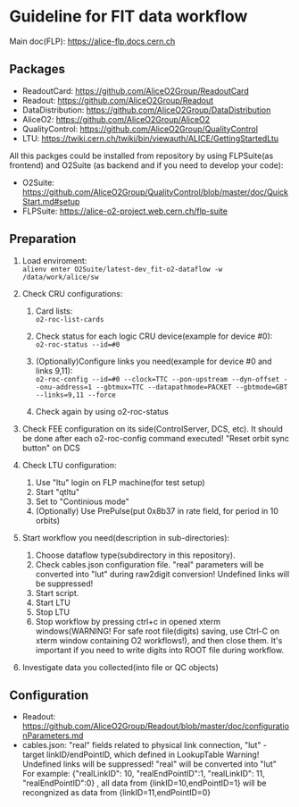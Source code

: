 # Guideline for FIT data workflow
Main doc(FLP): https://alice-flp.docs.cern.ch
## Packages
* ReadoutCard: https://github.com/AliceO2Group/ReadoutCard
* Readout: https://github.com/AliceO2Group/Readout
* DataDistribution: https://github.com/AliceO2Group/DataDistribution
* AliceO2: https://github.com/AliceO2Group/AliceO2
* QualityControl: https://github.com/AliceO2Group/QualityControl
* LTU: https://twiki.cern.ch/twiki/bin/viewauth/ALICE/GettingStartedLtu

All this packges could be installed from repository by using FLPSuite(as frontend) and O2Suite (as backend and if you need to develop your code): 
* O2Suite: https://github.com/AliceO2Group/QualityControl/blob/master/doc/QuickStart.md#setup
* FLPSuite: https://alice-o2-project.web.cern.ch/flp-suite

## Preparation
1. Load enviroment:  
    ``` alienv enter O2Suite/latest-dev_fit-o2-dataflow -w /data/work/alice/sw ```
  
2. Check CRU configurations:
    1. Card lists:  
    ```o2-roc-list-cards```
    3. Check status for each logic CRU device(example for device #0):  
    ```o2-roc-status --id=#0```

    3. (Optionally)Configure links you need(example for device #0 and links 9,11):  
    ```o2-roc-config --id=#0 --clock=TTC --pon-upstream --dyn-offset --onu-address=1 --gbtmux=TTC --datapathmode=PACKET --gbtmode=GBT --links=9,11 --force```

    4. Check again by using o2-roc-status
3. Check FEE configuration on its side(ControlServer, DCS, etc). It should be done after each o2-roc-config command executed! "Reset orbit sync button" on DCS
4. Check LTU configuration:
    1. Use "ltu" login on FLP machine(for test setup)
    2. Start "qtltu"
    3. Set to "Continious mode"
    4. (Optionally) Use PrePulse(put 0x8b37 in rate field, for period in 10 orbits)
5. Start workflow you need(description in sub-directories):
    1. Choose dataflow type(subdirectory in this repository).
    2. Check cables.json configuration file. "real" parameters will be converted into "lut" during raw2digit conversion! Undefined links will be suppressed!
    3. Start script.
    4. Start LTU
    5. Stop LTU
    7. Stop workflow by pressing ctrl+c in opened xterm windows(WARNING! For safe root file(digits) saving, use Ctrl-C on xterm window containing O2 workflows!), and then close them. It's important if you need to write digits into ROOT file during workflow.
6. Investigate data you collected(into file or QC objects)

## Configuration
* Readout: https://github.com/AliceO2Group/Readout/blob/master/doc/configurationParameters.md
* cables.json: "real" fields related to physical link connection, "lut" - target linkID/endPointID, which defined in LookupTable
Warning! Undefined links will be suppressed! "real" will be converted into "lut"
For example: {"realLinkID": 10, "realEndPointID":1, "realLinkID": 11, "realEndPointID":0} , all data from {linkID=10,endPointID=1} will be recongnized as data from {linkID=11,endPointID=0}
